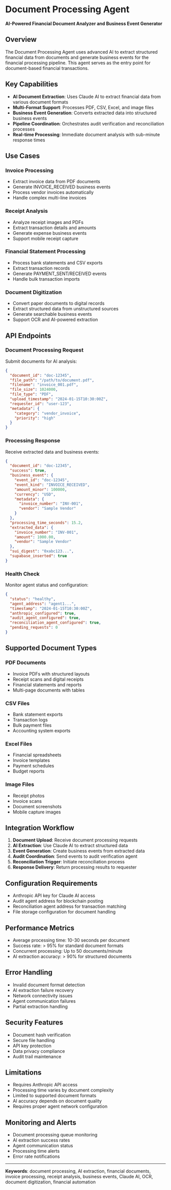 # Document Processing Agent

**AI-Powered Financial Document Analyzer and Business Event Generator**

## Overview

The Document Processing Agent uses advanced AI to extract structured financial data from documents and generate business events for the financial processing pipeline. This agent serves as the entry point for document-based financial transactions.

## Key Capabilities

- **AI Document Extraction**: Uses Claude AI to extract financial data from various document formats
- **Multi-Format Support**: Processes PDF, CSV, Excel, and image files
- **Business Event Generation**: Converts extracted data into structured business events
- **Pipeline Coordination**: Orchestrates audit verification and reconciliation processes
- **Real-time Processing**: Immediate document analysis with sub-minute response times

## Use Cases

### Invoice Processing
- Extract invoice data from PDF documents
- Generate INVOICE_RECEIVED business events
- Process vendor invoices automatically
- Handle complex multi-line invoices

### Receipt Analysis
- Analyze receipt images and PDFs
- Extract transaction details and amounts
- Generate expense business events
- Support mobile receipt capture

### Financial Statement Processing
- Process bank statements and CSV exports
- Extract transaction records
- Generate PAYMENT_SENT/RECEIVED events
- Handle bulk transaction imports

### Document Digitization
- Convert paper documents to digital records
- Extract structured data from unstructured sources
- Generate searchable business events
- Support OCR and AI-powered extraction

## API Endpoints

### Document Processing Request
Submit documents for AI analysis:

```json
{
  "document_id": "doc-12345",
  "file_path": "/path/to/document.pdf",
  "filename": "invoice_001.pdf",
  "file_size": 1024000,
  "file_type": "PDF",
  "upload_timestamp": "2024-01-15T10:30:00Z",
  "requester_id": "user-123",
  "metadata": {
    "category": "vendor_invoice",
    "priority": "high"
  }
}
```

### Processing Response
Receive extracted data and business events:

```json
{
  "document_id": "doc-12345",
  "success": true,
  "business_event": {
    "event_id": "doc-12345",
    "event_kind": "INVOICE_RECEIVED",
    "amount_minor": 100000,
    "currency": "USD",
    "metadata": {
      "invoice_number": "INV-001",
      "vendor": "Sample Vendor"
    }
  },
  "processing_time_seconds": 15.2,
  "extracted_data": {
    "invoice_number": "INV-001",
    "amount": 1000.00,
    "vendor": "Sample Vendor"
  },
  "sui_digest": "0xabc123...",
  "supabase_inserted": true
}
```

### Health Check
Monitor agent status and configuration:

```json
{
  "status": "healthy",
  "agent_address": "agent1...",
  "timestamp": "2024-01-15T10:30:00Z",
  "anthropic_configured": true,
  "audit_agent_configured": true,
  "reconciliation_agent_configured": true,
  "pending_requests": 0
}
```

## Supported Document Types

### PDF Documents
- Invoice PDFs with structured layouts
- Receipt scans and digital receipts
- Financial statements and reports
- Multi-page documents with tables

### CSV Files
- Bank statement exports
- Transaction logs
- Bulk payment files
- Accounting system exports

### Excel Files
- Financial spreadsheets
- Invoice templates
- Payment schedules
- Budget reports

### Image Files
- Receipt photos
- Invoice scans
- Document screenshots
- Mobile capture images

## Integration Workflow

1. **Document Upload**: Receive document processing requests
2. **AI Extraction**: Use Claude AI to extract structured data
3. **Event Generation**: Create business events from extracted data
4. **Audit Coordination**: Send events to audit verification agent
5. **Reconciliation Trigger**: Initiate reconciliation process
6. **Response Delivery**: Return processing results to requester

## Configuration Requirements

- Anthropic API key for Claude AI access
- Audit agent address for blockchain posting
- Reconciliation agent address for transaction matching
- File storage configuration for document handling

## Performance Metrics

- Average processing time: 10-30 seconds per document
- Success rate: > 95% for standard document formats
- Concurrent processing: Up to 50 documents/minute
- AI extraction accuracy: > 90% for structured documents

## Error Handling

- Invalid document format detection
- AI extraction failure recovery
- Network connectivity issues
- Agent communication failures
- Partial extraction handling

## Security Features

- Document hash verification
- Secure file handling
- API key protection
- Data privacy compliance
- Audit trail maintenance

## Limitations

- Requires Anthropic API access
- Processing time varies by document complexity
- Limited to supported document formats
- AI accuracy depends on document quality
- Requires proper agent network configuration

## Monitoring and Alerts

- Document processing queue monitoring
- AI extraction success rates
- Agent communication status
- Processing time alerts
- Error rate notifications

---

**Keywords**: document processing, AI extraction, financial documents, invoice processing, receipt analysis, business events, Claude AI, OCR, document digitization, financial automation

